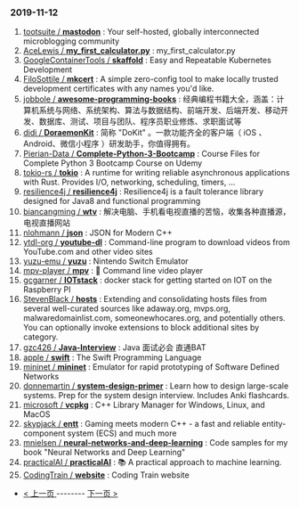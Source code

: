 ### 2019-11-12 
1. [
        tootsuite /
**mastodon**](https://github.com/tootsuite/mastodon) : Your self-hosted, globally interconnected microblogging community
1. [
        AceLewis /
**my_first_calculator.py**](https://github.com/AceLewis/my_first_calculator.py) : my_first_calculator.py
1. [
        GoogleContainerTools /
**skaffold**](https://github.com/GoogleContainerTools/skaffold) : Easy and Repeatable Kubernetes Development
1. [
        FiloSottile /
**mkcert**](https://github.com/FiloSottile/mkcert) : A simple zero-config tool to make locally trusted development certificates with any names you'd like.
1. [
        jobbole /
**awesome-programming-books**](https://github.com/jobbole/awesome-programming-books) : 经典编程书籍大全，涵盖：计算机系统与网络、系统架构、算法与数据结构、前端开发、后端开发、移动开发、数据库、测试、项目与团队、程序员职业修炼、求职面试等
1. [
        didi /
**DoraemonKit**](https://github.com/didi/DoraemonKit) : 简称 "DoKit" 。一款功能齐全的客户端（ iOS 、Android、微信小程序 ）研发助手，你值得拥有。
1. [
        Pierian-Data /
**Complete-Python-3-Bootcamp**](https://github.com/Pierian-Data/Complete-Python-3-Bootcamp) : Course Files for Complete Python 3 Bootcamp Course on Udemy
1. [
        tokio-rs /
**tokio**](https://github.com/tokio-rs/tokio) : A runtime for writing reliable asynchronous applications with Rust. Provides I/O, networking, scheduling, timers, ...
1. [
        resilience4j /
**resilience4j**](https://github.com/resilience4j/resilience4j) : Resilience4j is a fault tolerance library designed for Java8 and functional programming
1. [
        biancangming /
**wtv**](https://github.com/biancangming/wtv) : 解决电脑、手机看电视直播的苦恼，收集各种直播源，电视直播网站
1. [
        nlohmann /
**json**](https://github.com/nlohmann/json) : JSON for Modern C++
1. [
        ytdl-org /
**youtube-dl**](https://github.com/ytdl-org/youtube-dl) : Command-line program to download videos from YouTube.com and other video sites
1. [
        yuzu-emu /
**yuzu**](https://github.com/yuzu-emu/yuzu) : Nintendo Switch Emulator
1. [
        mpv-player /
**mpv**](https://github.com/mpv-player/mpv) : 🎥 Command line video player
1. [
        gcgarner /
**IOTstack**](https://github.com/gcgarner/IOTstack) : docker stack for getting started on IOT on the Raspberry PI
1. [
        StevenBlack /
**hosts**](https://github.com/StevenBlack/hosts) : Extending and consolidating hosts files from several well-curated sources like adaway.org, mvps.org, malwaredomainlist.com, someonewhocares.org, and potentially others. You can optionally invoke extensions to block additional sites by category.
1. [
        gzc426 /
**Java-Interview**](https://github.com/gzc426/Java-Interview) : Java 面试必会 直通BAT
1. [
        apple /
**swift**](https://github.com/apple/swift) : The Swift Programming Language
1. [
        mininet /
**mininet**](https://github.com/mininet/mininet) : Emulator for rapid prototyping of Software Defined Networks
1. [
        donnemartin /
**system-design-primer**](https://github.com/donnemartin/system-design-primer) : Learn how to design large-scale systems. Prep for the system design interview. Includes Anki flashcards.
1. [
        microsoft /
**vcpkg**](https://github.com/microsoft/vcpkg) : C++ Library Manager for Windows, Linux, and MacOS
1. [
        skypjack /
**entt**](https://github.com/skypjack/entt) : Gaming meets modern C++ - a fast and reliable entity-component system (ECS) and much more
1. [
        mnielsen /
**neural-networks-and-deep-learning**](https://github.com/mnielsen/neural-networks-and-deep-learning) : Code samples for my book "Neural Networks and Deep Learning"
1. [
        practicalAI /
**practicalAI**](https://github.com/practicalAI/practicalAI) : 📚 A practical approach to machine learning.
1. [
        CodingTrain /
**website**](https://github.com/CodingTrain/website) : Coding Train website 

- [ < 上一页 ](https://github.com/able8/github-trending-daily-record/blob/master/2019-11-11.md) -------- [ 下一页 > ](https://github.com/able8/github-trending-daily-record/blob/master/2019-11-13.md)